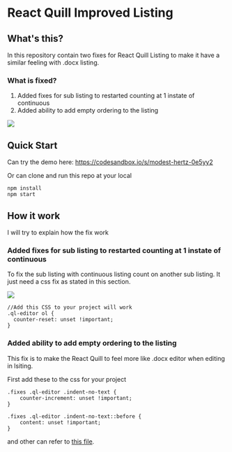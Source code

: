 # React Quill Improved Listing

## What's this?

In this repository contain two fixes for React Quill Listing to make it have a similar feeling with .docx listing.

### What is fixed?
1. Added fixes for sub listing to restarted counting at 1 instate of continuous
2. Added ability to add empty ordering to the listing

<img src="https://user-images.githubusercontent.com/64799412/227168030-ffe9f3a8-cb2e-4f51-a07d-7f55db81de1f.png" />

## Quick Start

Can try the demo here: https://codesandbox.io/s/modest-hertz-0e5yy2

Or can clone and run this repo at your local
```
npm install
npm start
```

## How it work

I will try to explain how the fix work

### Added fixes for sub listing to restarted counting at 1 instate of continuous

To fix the sub listing with continuous listing count on another sub listing. It just need a css fix as stated in this section.

<img src="https://user-images.githubusercontent.com/64799412/227170137-4c338218-9a7f-44ee-8436-d888aceb29bd.png" />

```
//Add this CSS to your project will work
.ql-editor ol {
  counter-reset: unset !important;
}
```

### Added ability to add empty ordering to the listing

This fix is to make the React Quill to feel more like .docx editor when editing in lsiting.

First add these to the css for your project
```
.fixes .ql-editor .indent-no-text {
    counter-increment: unset !important;
}

.fixes .ql-editor .indent-no-text::before {
    content: unset !important;
}
```

and other can refer to [this file](https://github.com/yslyong/React-Quill-Improved-Listing/blob/main/src/QuillEditorFixes.tsx).
